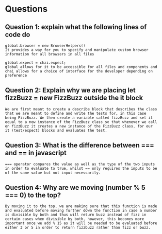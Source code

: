 # Questions

## Question 1: explain what the following lines of code do
```
global.browser = new BrowserHelpers() 
It provides a way for you to specify and manipulate custom browser information for all browsers in all files

global.expect = chai.expect;
global allows for it to be accessible for all files and components and chai allows for a choice of interface for the developer depending on preference
```

## Question 2: Explain why we are placing let fizzBuzz = new FizzBuzz outside the it block
```
We are first meant to create a describe block that describes the class that we are meant to define and write the tests for, in this case being FizzBuzz. We then create a variable called fizzBuzz and set it equal to a new instance of the FizzBuzz class so that whenever we call on fizzBuzz it creates a new instance of the FizzBuzz class, for our it (test/expect) blocks and evaluates the test.
```

## Question 3: What is the difference between === and == in javascript
```
=== operator compares the value as well as the type of the two inputs in order to evaluate to true, whilst == only requires the inputs to be of the same value but not input necessarily.
```

## Question 4: Why are we moving (number % 5 === 0) to the top?
```
By moving it to the top, we are making sure that this function is made and evaluated before moving further down the function in case a number is divisible by both and thus will return buzz instead of fizz in certain cases when divisible by both, however, this becomes more important once we add % 15 as it will be needed to be evaluated before either 3 or 5 in order to return fizzbuzz rather than fizz or buzz.
```